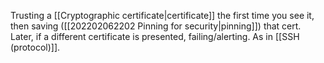 Trusting a [[Cryptographic certificate|certificate]] the first time you see it, then saving ([[202202062202 Pinning for security|pinning]]) that cert. Later, if a different certificate is presented, failing/alerting. As in [[SSH (protocol)]].